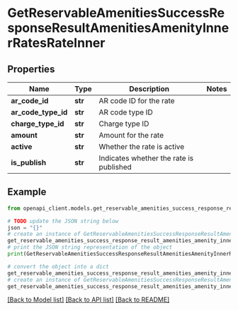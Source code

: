 # GetReservableAmenitiesSuccessResponseResultAmenitiesAmenityInnerRatesRateInner


## Properties

Name | Type | Description | Notes
------------ | ------------- | ------------- | -------------
**ar_code_id** | **str** | AR code ID for the rate | 
**ar_code_type_id** | **str** | AR code type ID | 
**charge_type_id** | **str** | Charge type ID | 
**amount** | **str** | Amount for the rate | 
**active** | **str** | Whether the rate is active | 
**is_publish** | **str** | Indicates whether the rate is published | 

## Example

```python
from openapi_client.models.get_reservable_amenities_success_response_result_amenities_amenity_inner_rates_rate_inner import GetReservableAmenitiesSuccessResponseResultAmenitiesAmenityInnerRatesRateInner

# TODO update the JSON string below
json = "{}"
# create an instance of GetReservableAmenitiesSuccessResponseResultAmenitiesAmenityInnerRatesRateInner from a JSON string
get_reservable_amenities_success_response_result_amenities_amenity_inner_rates_rate_inner_instance = GetReservableAmenitiesSuccessResponseResultAmenitiesAmenityInnerRatesRateInner.from_json(json)
# print the JSON string representation of the object
print(GetReservableAmenitiesSuccessResponseResultAmenitiesAmenityInnerRatesRateInner.to_json())

# convert the object into a dict
get_reservable_amenities_success_response_result_amenities_amenity_inner_rates_rate_inner_dict = get_reservable_amenities_success_response_result_amenities_amenity_inner_rates_rate_inner_instance.to_dict()
# create an instance of GetReservableAmenitiesSuccessResponseResultAmenitiesAmenityInnerRatesRateInner from a dict
get_reservable_amenities_success_response_result_amenities_amenity_inner_rates_rate_inner_from_dict = GetReservableAmenitiesSuccessResponseResultAmenitiesAmenityInnerRatesRateInner.from_dict(get_reservable_amenities_success_response_result_amenities_amenity_inner_rates_rate_inner_dict)
```
[[Back to Model list]](../README.md#documentation-for-models) [[Back to API list]](../README.md#documentation-for-api-endpoints) [[Back to README]](../README.md)


